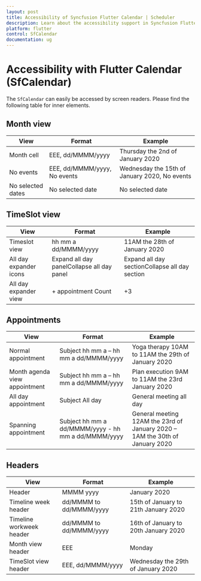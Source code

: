 ```yaml
---
layout: post
title: Accessibility of Syncfusion Flutter Calendar | Scheduler
description: Learn about the accessibility support in Syncfusion Flutter Calendar (SfCalendar) widget  | Scheduler
platform: flutter
control: SfCalendar
documentation: ug
---
```


# Accessibility with Flutter Calendar (SfCalendar)
The `SfCalendar` can easily be accessed by screen readers. Please find the following table  for inner elements.

## Month view

| View              | Format                       | Example                                       |
|-------------------|------------------------------|-----------------------------------------------|
| Month cell        | EEE, dd/MMMM/yyyy            | Thursday the 2nd of January 2020              |
| No events         | EEE, dd/MMMM/yyyy, No events | Wednesday the 15th of January 2020, No events |
| No selected dates | No selected date             | No selected date                              |                                               |

## TimeSlot view

| View                   | Format                                     | Example                                        |
|------------------------|--------------------------------------------|------------------------------------------------|
| Timeslot view          | hh mm a dd/MMMM/yyyy                       | 11AM the 28th of January 2020                  |
| All day expander icons | Expand all day panelCollapse all day panel | Expand all day sectionCollapse all day section |
| All day expander view  | + appointment Count                        | +3                                             |


## Appointments

| View                          | Format                                              | Example                                                                      |
|-------------------------------|-----------------------------------------------------|------------------------------------------------------------------------------|
| Normal appointment            | Subject hh mm a – hh mm a dd/MMMM/yyyy              | Yoga therapy 10AM to 11AM the 29th of January 2020                           |
| Month agenda view appointment | Subject hh mm a – hh mm a dd/MMMM/yyyy              | Plan execution 9AM to 11AM the 23rd January 2020                             |
| All day appointment           | Subject All day                                     | General meeting all day                                                      |
| Spanning appointment          | Subject hh mm a dd/MMMM/yyyy - hh mm a dd/MMMM/yyyy | General meeting 12AM the 23rd of January 2020 – 1AM the 30th of January 2020 |


## Headers

| View                     | Format                  | Example                              |
|--------------------------|-------------------------|--------------------------------------|
| Header                   | MMMM yyyy               | January 2020                         |
| Timeline week header     | dd/MMMM to dd/MMMM/yyyy | 15th of January to 21th January 2020 |
| Timeline workweek header | dd/MMMM to dd/MMMM/yyyy | 16th of January to 20th January 2020 |
| Month view header        | EEE                     | Monday                               |
| TimeSlot view header     | EEE, dd/MMMM/yyyy       | Wednesday the 29th of January 2020   |

